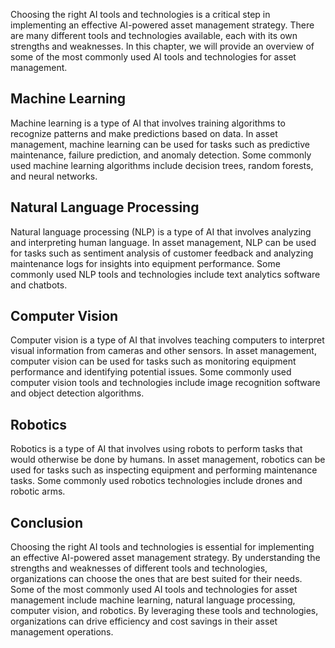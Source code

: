 
Choosing the right AI tools and technologies is a critical step in implementing an effective AI-powered asset management strategy. There are many different tools and technologies available, each with its own strengths and weaknesses. In this chapter, we will provide an overview of some of the most commonly used AI tools and technologies for asset management.

Machine Learning
----------------

Machine learning is a type of AI that involves training algorithms to recognize patterns and make predictions based on data. In asset management, machine learning can be used for tasks such as predictive maintenance, failure prediction, and anomaly detection. Some commonly used machine learning algorithms include decision trees, random forests, and neural networks.

Natural Language Processing
---------------------------

Natural language processing (NLP) is a type of AI that involves analyzing and interpreting human language. In asset management, NLP can be used for tasks such as sentiment analysis of customer feedback and analyzing maintenance logs for insights into equipment performance. Some commonly used NLP tools and technologies include text analytics software and chatbots.

Computer Vision
---------------

Computer vision is a type of AI that involves teaching computers to interpret visual information from cameras and other sensors. In asset management, computer vision can be used for tasks such as monitoring equipment performance and identifying potential issues. Some commonly used computer vision tools and technologies include image recognition software and object detection algorithms.

Robotics
--------

Robotics is a type of AI that involves using robots to perform tasks that would otherwise be done by humans. In asset management, robotics can be used for tasks such as inspecting equipment and performing maintenance tasks. Some commonly used robotics technologies include drones and robotic arms.

Conclusion
----------

Choosing the right AI tools and technologies is essential for implementing an effective AI-powered asset management strategy. By understanding the strengths and weaknesses of different tools and technologies, organizations can choose the ones that are best suited for their needs. Some of the most commonly used AI tools and technologies for asset management include machine learning, natural language processing, computer vision, and robotics. By leveraging these tools and technologies, organizations can drive efficiency and cost savings in their asset management operations.
